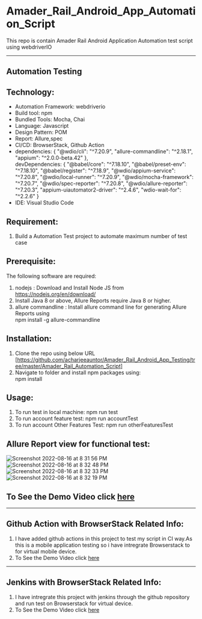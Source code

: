# Amader_Rail_Android_App_Automation_Script
This repo is contain Amader Rail Android Application Automation test script using webdriverIO

----------------------------------------------------------

## Automation Testing

## Technology: <br>
* Automation Framework: webdriverio <br>
* Build tool: npm <br>
* Bundled Tools: Mocha, Chai
* Language: Javascript <br>
* Design Pattern: POM <br>
* Report: Allure,spec <br>
* CI/CD: BrowserStack, Github Action<br>
*   dependencies: {
    "@wdio/cli": "^7.20.9",
    "allure-commandline": "^2.18.1",
    "appium": "^2.0.0-beta.42"
  }, <br>
  devDependencies: {
    "@babel/core": "^7.18.10",
    "@babel/preset-env": "^7.18.10",
    "@babel/register": "^7.18.9",
    "@wdio/appium-service": "^7.20.8",
    "@wdio/local-runner": "^7.20.9",
    "@wdio/mocha-framework": "^7.20.7",
    "@wdio/spec-reporter": "^7.20.8",
    "@wdio/allure-reporter": "^7.20.3",
    "appium-uiautomator2-driver": "^2.4.6",
    "wdio-wait-for": "^2.2.6"
  } <br>
* IDE: Visual Studio Code <br>



## Requirement:<br>
1. Build a Automation Test project to automate maximum number of test case


## Prerequisite:
The following software are required:

1. nodejs : Download and Install Node JS from<br>
    https://nodejs.org/en/download/<br>
2. Install Java 8 or above, Allure Reports require Java 8 or higher.<br>
3. allure commandline : Install allure command line for generating Allure Reports using<br>
    npm install -g allure-commandline<br>


## Installation:
1. Clone the repo using below URL<br>
  [https://github.com/acharjeeauntor/Amader_Rail_Android_App_Testing/tree/master/Amader_Rail_Automation_Script]<br>
2. Navigate to folder and install npm packages using:<br>
  npm install<br>


## Usage:
1. To run test in local machine: npm run test
2. To run account feature test: npm run accountTest
3. To run account Other Features Test: npm run otherFeaturesTest

## Allure Report view for functional test:
![Screenshot 2022-08-16 at 8 31 56 PM](https://user-images.githubusercontent.com/38497405/184920246-8f7a18c8-17c0-4f3b-b4d1-77ea4111b46e.png)
![Screenshot 2022-08-16 at 8 32 48 PM](https://user-images.githubusercontent.com/38497405/184920198-cc975dd4-8772-460d-a49e-e29f7b3fb760.png)
![Screenshot 2022-08-16 at 8 32 33 PM](https://user-images.githubusercontent.com/38497405/184920319-2412779b-5c44-43d7-a226-bed0c8ef6363.png)
![Screenshot 2022-08-16 at 8 32 19 PM](https://user-images.githubusercontent.com/38497405/184920342-273aa2cb-dbcb-4b41-bff1-b167fdbffab8.png)

## To See the Demo Video click [here](https://youtu.be/0hodi11E1S0)<br>

----------------------------------------------------------

## Github Action with BrowserStack Related Info:<br>
1. I have added github actions in this project to test my script in CI way.As this is a mobile application testing so i have intregrate Browserstack to for virtual mobile device.<br>
2. To See the Demo Video click [here](https://youtu.be/VN0Wpwq7MSw)<br>

----------------------------------------------------------

## Jenkins with BrowserStack Related Info:<br>
1. I have intregrate this project with jenkins through the github repository and run test on Browserstack for virtual device.<br>
2. To See the Demo Video click [here](https://youtu.be/8FmTwhVYzLU)<br>
